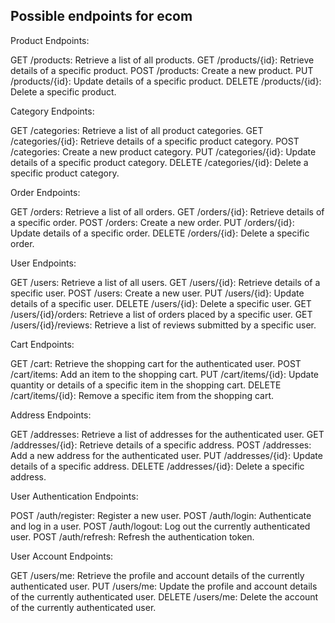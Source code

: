 ## Possible endpoints for ecom

Product Endpoints:

GET /products: Retrieve a list of all products.
GET /products/{id}: Retrieve details of a specific product.
POST /products: Create a new product.
PUT /products/{id}: Update details of a specific product.
DELETE /products/{id}: Delete a specific product.

Category Endpoints:

GET /categories: Retrieve a list of all product categories.
GET /categories/{id}: Retrieve details of a specific product category.
POST /categories: Create a new product category.
PUT /categories/{id}: Update details of a specific product category.
DELETE /categories/{id}: Delete a specific product category.

Order Endpoints:

GET /orders: Retrieve a list of all orders.
GET /orders/{id}: Retrieve details of a specific order.
POST /orders: Create a new order.
PUT /orders/{id}: Update details of a specific order.
DELETE /orders/{id}: Delete a specific order.

User Endpoints:

GET /users: Retrieve a list of all users.
GET /users/{id}: Retrieve details of a specific user.
POST /users: Create a new user.
PUT /users/{id}: Update details of a specific user.
DELETE /users/{id}: Delete a specific user.
GET /users/{id}/orders: Retrieve a list of orders placed by a specific user.
GET /users/{id}/reviews: Retrieve a list of reviews submitted by a specific user.

Cart Endpoints:

GET /cart: Retrieve the shopping cart for the authenticated user.
POST /cart/items: Add an item to the shopping cart.
PUT /cart/items/{id}: Update quantity or details of a specific item in the shopping cart.
DELETE /cart/items/{id}: Remove a specific item from the shopping cart.

Address Endpoints:

GET /addresses: Retrieve a list of addresses for the authenticated user.
GET /addresses/{id}: Retrieve details of a specific address.
POST /addresses: Add a new address for the authenticated user.
PUT /addresses/{id}: Update details of a specific address.
DELETE /addresses/{id}: Delete a specific address.

User Authentication Endpoints:

POST /auth/register: Register a new user.
POST /auth/login: Authenticate and log in a user.
POST /auth/logout: Log out the currently authenticated user.
POST /auth/refresh: Refresh the authentication token.

User Account Endpoints:

GET /users/me: Retrieve the profile and account details of the currently authenticated user.
PUT /users/me: Update the profile and account details of the currently authenticated user.
DELETE /users/me: Delete the account of the currently authenticated user.
